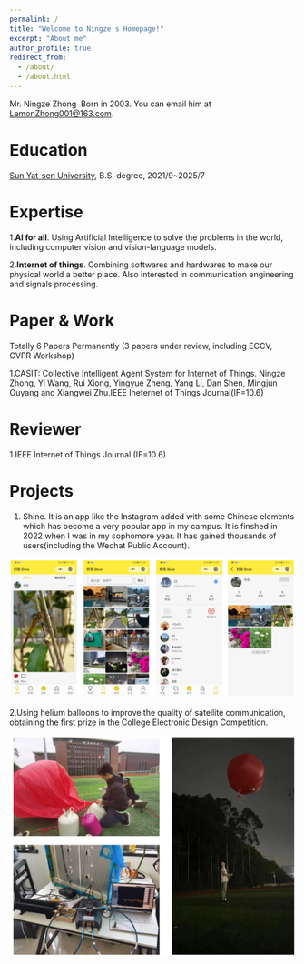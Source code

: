 ```yaml
---
permalink: /
title: "Welcome to Ningze's Homepage!"
excerpt: "About me"
author_profile: true
redirect_from: 
  - /about/
  - /about.html
---
```


Mr. Ningze Zhong
​ Born in 2003. You can email him at LemonZhong001@163.com. 

Education
======
 [Sun Yat-sen University]([https://pages.github.com/](https://www.sysu.edu.cn/sysuen/)), B.S. degree, 2021/9~2025/7


Expertise
======
1.**AI for all**. Using Artificial Intelligence to solve the problems in the world, including computer vision and vision-language models.

2.**Internet of things**. Combining softwares and hardwares to make our physical world a better place. Also interested in communication engineering and signals processing.
 


Paper & Work 
======
Totally 6 Papers Permanently
(3 papers under review, including ECCV, CVPR Workshop)

1.CASIT: Collective Intelligent Agent System for Internet of Things. Ningze Zhong, Yi Wang, Rui Xiong, Yingyue Zheng, Yang Li, Dan Shen, Mingjun Ouyang and Xiangwei Zhu.IEEE Ineternet of Things Journal(IF=10.6)  


Reviewer
======
1.IEEE Internet of Things Journal (IF=10.6)

Projects
======
1. Shine. It is an app like the Instagram added with some Chinese elements which has become a very popular app in my campus. It is finshed in 2022 when I was in my sophomore year. It has gained thousands of users(including the Wechat Public Account).

<p align="center">
  <img src="/images/Shine1.png" alt="Shine" />
</p>

2.Using helium balloons to improve the quality of satellite communication, obtaining the first prize in the College Electronic Design Competition.

<p align="center">
  <img src="/images/ce.png" alt="CE" />
</p>


